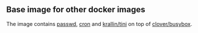 ## Base image for other docker images
The image contains [passwd](https://packages.ubuntu.com/xenial/passwd), [cron](https://packages.ubuntu.com/xenial/cron) and [krallin/tini](https://github.com/krallin/tini) on top of [clover/busybox](https://hub.docker.com/r/clover/busybox/).
